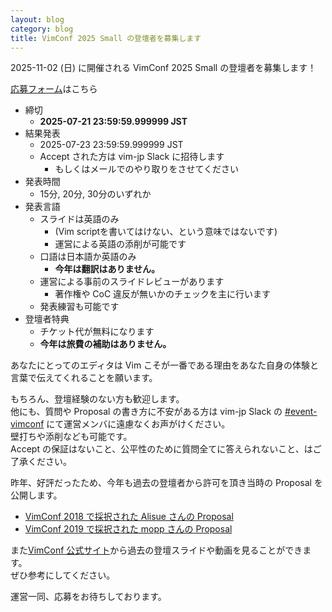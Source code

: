 ```yaml
---
layout: blog
category: blog
title: VimConf 2025 Small の登壇者を募集します
---
```


2025-11-02 (日) に開催される VimConf 2025 Small の登壇者を募集します！

[応募フォーム](https://forms.gle/7Pu4uvE4t8d9veBD6)はこちら

- 締切
  - **2025-07-21 23:59:59.999999 JST**
- 結果発表
  - 2025-07-23 23:59:59.999999 JST
  - Accept された方は vim-jp Slack に招待します
    - もしくはメールでのやり取りをさせてください
- 発表時間
  - 15分, 20分, 30分のいずれか
- 発表言語
  - スライドは英語のみ
    - (Vim scriptを書いてはけない、という意味ではないです)
    - 運営による英語の添削が可能です
  - 口語は日本語か英語のみ
    - **今年は翻訳はありません。**
  - 運営による事前のスライドレビューがあります
    - 著作権や CoC 違反が無いかのチェックを主に行います
  - 発表練習も可能です
- 登壇者特典
  - チケット代が無料になります
  - **今年は旅費の補助はありません。**

あなたにとってのエディタは Vim こそが一番である理由をあなた自身の体験と言葉で伝えてくれることを願います。

もちろん、登壇経験のない方も歓迎します。  
他にも、質問や Proposal の書き方に不安がある方は vim-jp Slack の [#event-vimconf](https://vim-jp.slack.com/archives/C07CZV6R0) にて運営メンバに遠慮なくお声がけください。  
壁打ちや添削なども可能です。  
Accept の保証はないこと、公平性のために質問全てに答えられないこと、はご了承ください。

昨年、好評だったため、今年も過去の登壇者から許可を頂き当時の Proposal を公開します。

- [VimConf 2018 で採択された Alisue さんの Proposal](https://drive.google.com/file/d/11-7bmxWYph72Er1wdUhXjqu0wWL2_Ia1/view?usp=sharing)
- [VimConf 2019 で採択された mopp さんの Proposal](https://scrapbox.io/mopp/VimConf_2019_Proposal)

また[VimConf 公式サイト](https://vimconf.org)から過去の登壇スライドや動画を見ることができます。  
ぜひ参考にしてください。

運営一同、応募をお待ちしております。
